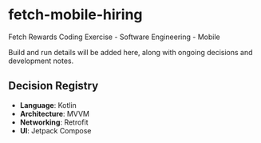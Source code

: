 # fetch-mobile-hiring
Fetch Rewards Coding Exercise - Software Engineering - Mobile

Build and run details will be added here, along with ongoing decisions and development notes.


## Decision Registry
- **Language**: Kotlin
- **Architecture**: MVVM
- **Networking**: Retrofit
- **UI**: Jetpack Compose

